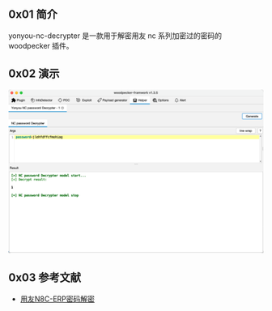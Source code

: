 ## 0x01 简介

yonyou-nc-decrypter 是一款用于解密用友 nc 系列加密过的密码的 woodpecker 插件。

## 0x02 演示

![](./img/1680849977048.png)

## 0x03 参考文献

- [用友N8C-ERP密码解密](https://l1e.me/2021/05/30/%E7%94%A8%E5%8F%8BN8C-ERP%E5%AF%86%E7%A0%81%E8%A7%A3%E5%AF%86/)